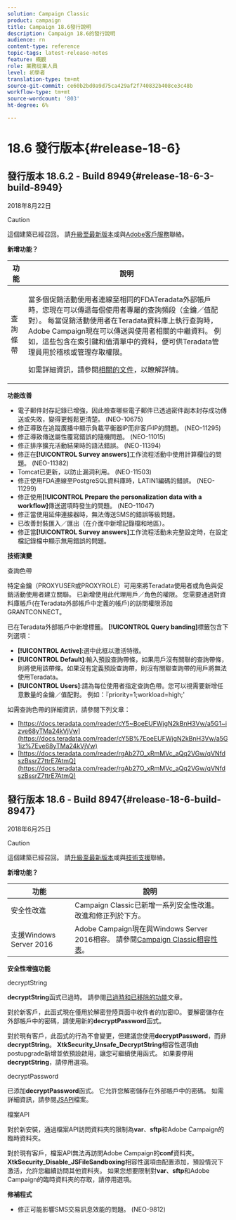 ```yaml
---
solution: Campaign Classic
product: campaign
title: Campaign 18.6發行說明
description: Campaign 18.6的發行說明
audience: rn
content-type: reference
topic-tags: latest-release-notes
feature: 概觀
role: 業務從業人員
level: 初學者
translation-type: tm+mt
source-git-commit: ce60b2bd0a9d75ca429af2f740832b408ce3c48b
workflow-type: tm+mt
source-wordcount: '803'
ht-degree: 6%

---
```



# 18.6 發行版本{#release-18-6}

## 發行版本 18.6.2 - Build 8949{#release-18-6-3-build-8949}

2018年8月22日

>[!CAUTION]
>
>這個建築已經召回。 請[升級至最新版本](../../production/using/build-upgrade.md)或與[Adobe客戶服務](https://helpx.adobe.com/enterprise/admin-guide.html/enterprise/using/support-for-experience-cloud.ug.html)聯絡。

**新增功能？**

<table> 
 <thead> 
  <tr> 
   <th> 功能<br /> </th> 
   <th> 說明<br /> </th> 
  </tr> 
 </thead> 
 <tbody> 
  <tr> 
   <td> 查詢條帶<br /> </td> 
   <td> <p>當多個促銷活動使用者連線至相同的FDATeradata外部帳戶時，您現在可以傳遞每個使用者專屬的查詢頻段（金鑰／值配對）。 每當促銷活動使用者在Teradata資料庫上執行查詢時，Adobe Campaign現在可以傳送與使用者相關的中繼資料。 例如，這些包含在索引鍵和值清單中的資料，便可供Teradata管理員用於稽核或管理存取權限。</p><p>如需詳細資訊，請參閱<a href="../../installation/using/external-accounts.md">相關的文件</a>，以瞭解詳情。</p> </td>
  </tr> 
 </tbody> 
</table>

**功能改善**

* 電子郵件封存記錄已增強，因此檢查哪些電子郵件已透過密件副本封存成功傳送或失敗，變得更輕鬆更清楚。 (NEO-10675)
* 修正導致在追蹤廣播中顯示負載平衡器IP而非客戶IP的問題。 (NEO-11295)
* 修正導致傳送屬性覆寫錯誤的隨機問題。 (NEO-11015)
* 修正排序擴充活動結果時的語法錯誤。 (NEO-11394)
* 修正在&#x200B;**[!UICONTROL Survey answers]**&#x200B;工作流程活動中使用計算欄位的問題。 (NEO-11382)
* Tomcat已更新，以防止漏洞利用。 (NEO-11503)
* 修正使用FDA連線至PostgreSQL資料庫時，LATIN1編碼的錯誤。 (NEO-11299)
* 修正使用&#x200B;**[!UICONTROL Prepare the personalization data with a workflow]**&#x200B;傳送選項時發生的問題。 (NEO-11047)
* 修正當使用延伸連接器時，無法傳送SMS的錯誤等級問題。
* 已改善封裝匯入／匯出（在介面中新增記錄檔和地區）。
* 修正當&#x200B;**[!UICONTROL Survey answers]**&#x200B;工作流程活動未完整設定時，在設定檔記錄檔中顯示無用錯誤的問題。

**技術演變**

查詢色帶

特定金鑰（PROXYUSER或PROXYROLE）可用來將Teradata使用者或角色與促銷活動使用者建立關聯。 已新增使用此代理用戶／角色的權限。 您需要通過對資料庫帳戶(在Teradata外部帳戶中定義的帳戶)的訪問權限添加GRANTCONNECT。

已在Teradata外部帳戶中新增標籤。 **[!UICONTROL Query banding]**&#x200B;標籤包含下列選項：

* **[!UICONTROL Active]**:選中此框以激活特徵。
* **[!UICONTROL Default]**:輸入預設查詢帶條，如果用戶沒有關聯的查詢帶條，則將使用該帶條。如果沒有定義預設查詢帶，則沒有關聯查詢帶的用戶將無法使用Teradata。
* **[!UICONTROL Users]**:請為每位使用者指定查詢色帶。您可以視需要新增任意數量的金鑰／值配對。 例如：『priority=1;workload=high;&#39;

如需查詢色帶的詳細資訊，請參閱下列文章：

* [https://docs.teradata.com/reader/cY5~BoeEUFWjgN2kBnH3Vw/a5G1~izve68yTMa24kVjVw](https://docs.teradata.com/reader/cY5B%7EoeEUFWjgN2kBnH3Vw/a5G1iz%7Eve68yTMa24kVjVw)
* [https://docs.teradata.com/reader/rgAb27O_xRmMVc_aQq2VGw/qVNfdszBssrZ7ttrE7AtmQ](https://docs.teradata.com/reader/rgAb27O_xRmMVc_aQq2VGw/qVNfdszBssrZ7ttrE7AtmQ)

## 發行版本 18.6 - Build 8947{#release-18-6-build-8947}

2018年6月25日

>[!CAUTION]
>
>這個建築已經召回。 請[升級至最新版本](../../production/using/build-upgrade.md)或與[技術支援](https://helpx.adobe.com/enterprise/admin-guide.html/enterprise/using/support-for-experience-cloud.ug.html)聯絡。

**新增功能？**

<table> 
 <thead> 
  <tr> 
   <th> 功能<br /> </th> 
   <th> 說明<br /> </th> 
  </tr> 
 </thead> 
 <tbody> 
  <tr> 
   <td> 安全性改進<br /> </td> 
   <td> Campaign Classic已新增一系列安全性改進。 改進和修正列於下方。<br /> </td> 
  </tr> 
  <tr> 
   <td> 支援Windows Server 2016<br /> </td> 
   <td> Adobe Campaign現在與Windows Server 2016相容。 請參閱<a href="https://helpx.adobe.com/campaign/kb/compatibility-matrix.html">Campaign Classic相容性表</a>。<br /> </td> 
  </tr> 
 </tbody> 
</table>

**安全性增強功能**

decryptString

**decryptString**&#x200B;函式已過時。 請參閱[已過時和已移除的功能](https://helpx.adobe.com/tw/campaign/kb/deprecated-and-removed-features.html)文章。

對於新客戶，此函式現在僅用於解密登陸頁面中收件者的加密ID。 要解密儲存在外部帳戶中的密碼，請使用新的&#x200B;**decryptPassword**&#x200B;函式。

對於現有客戶，此函式的行為不會變更，但建議您使用&#x200B;**decryptPassword**，而非&#x200B;**decryptString**。 **XtkSecurity_Unsafe_DecryptString**&#x200B;相容性選項由postupgrade新增並依預設啟用，讓您可繼續使用函式。 如果要停用&#x200B;**decryptString**，請停用選項。

decryptPassword

已添加&#x200B;**decryptPassword**&#x200B;函式。 它允許您解密儲存在外部帳戶中的密碼。 如需詳細資訊，請參閱[JSAPI](https://helpx.adobe.com/tw/campaign/kb/compatibility-matrix.html)檔案。

檔案API

對於新安裝，通過檔案API訪問資料夾的限制為&#x200B;**var**、**sftp**&#x200B;和Adobe Campaign的臨時資料夾。

對於現有客戶，檔案API無法再訪問Adobe Campaign的&#x200B;**conf**&#x200B;資料夾。 **XtkSecurity_Disable_JSFileSandboxing**&#x200B;相容性選項由配置添加，預設情況下激活，允許您繼續訪問其他資料夾。 如果您想要限制對&#x200B;**var**、**sftp**&#x200B;和Adobe Campaign的臨時資料夾的存取，請停用選項。

**修補程式**

* 修正可能影響SMS交易訊息效能的問題。 (NEO-9812)
